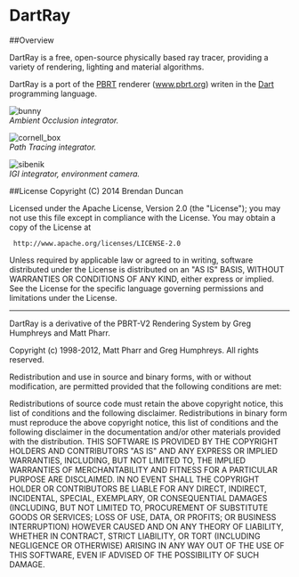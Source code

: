 # DartRay

##Overview

DartRay is a free, open-source physically based ray tracer, providing a variety
of rendering, lighting and material algorithms.

DartRay is a port of the [PBRT](http://www.pbrt.org) renderer (www.pbrt.org) writen in the [Dart](http://www.dartlang.org) programming language.

![bunny](https://cloud.githubusercontent.com/assets/3642099/2650559/0416dcb2-bf75-11e3-8c3e-fdb836e8146b.jpg)<br>
_Ambient Occlusion integrator._

![cornell_box](https://cloud.githubusercontent.com/assets/3642099/2703164/cf037684-c447-11e3-81d7-e2f2c6520fa1.jpg)<br>
_Path Tracing integrator._

![sibenik](https://cloud.githubusercontent.com/assets/3642099/2714447/0e5122c8-c4f7-11e3-8436-a7c5b9011ab7.jpg)<br>
_IGI integrator, environment camera._


##License
Copyright (C) 2014 Brendan Duncan

Licensed under the Apache License, Version 2.0 (the "License");
you may not use this file except in compliance with the License.
You may obtain a copy of the License at

     http://www.apache.org/licenses/LICENSE-2.0

Unless required by applicable law or agreed to in writing, software
distributed under the License is distributed on an "AS IS" BASIS,
WITHOUT WARRANTIES OR CONDITIONS OF ANY KIND, either express or implied.
See the License for the specific language governing permissions and
limitations under the License.

----

DartRay is a derivative of the PBRT-V2 Rendering System by Greg Humphreys and
Matt Pharr.

Copyright (c) 1998-2012, Matt Pharr and Greg Humphreys.
All rights reserved.

Redistribution and use in source and binary forms, with or without modification, 
are permitted provided that the following conditions are met:

Redistributions of source code must retain the above copyright notice, this list 
of conditions and the following disclaimer.
Redistributions in binary form must reproduce the above copyright notice, this 
list of conditions and the following disclaimer in the documentation and/or 
other materials provided with the distribution.
THIS SOFTWARE IS PROVIDED BY THE COPYRIGHT HOLDERS AND CONTRIBUTORS "AS IS" AND 
ANY EXPRESS OR IMPLIED WARRANTIES, INCLUDING, BUT NOT LIMITED TO, THE IMPLIED 
WARRANTIES OF MERCHANTABILITY AND FITNESS FOR A PARTICULAR PURPOSE ARE 
DISCLAIMED. IN NO EVENT SHALL THE COPYRIGHT HOLDER OR CONTRIBUTORS BE LIABLE 
FOR ANY DIRECT, INDIRECT, INCIDENTAL, SPECIAL, EXEMPLARY, OR CONSEQUENTIAL 
DAMAGES (INCLUDING, BUT NOT LIMITED TO, PROCUREMENT OF SUBSTITUTE GOODS OR 
SERVICES; LOSS OF USE, DATA, OR PROFITS; OR BUSINESS INTERRUPTION) HOWEVER 
CAUSED AND ON ANY THEORY OF LIABILITY, WHETHER IN CONTRACT, STRICT LIABILITY, 
OR TORT (INCLUDING NEGLIGENCE OR OTHERWISE) ARISING IN ANY WAY OUT OF THE USE 
OF THIS SOFTWARE, EVEN IF ADVISED OF THE POSSIBILITY OF SUCH DAMAGE.
